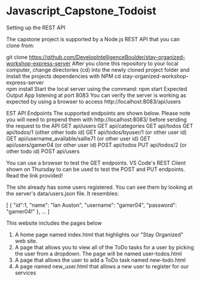 # Javascript_Capstone_Todoist

Setting up the REST API

The capstone project is supported by a Node.js REST API that you can clone from:

git clone https://github.com/DevelopIntelligenceBoulder/stay-organized-workshop-express-server
After you clone this repository to your local computer, change directories (cd) into the newly cloned project folder and Install the projects dependencies with NPM 
cd stay-organized-workshop-express-server  
npm install
Start the local server using the command:
npm start
Expected Output
  App listening at port 8083
You can verify the server is working as expected by using a browser to access http://localhost:8083/api/users

EST API Endpoints
The supported endpoints are shown below.  Please note you will need to prepend them with http://localhost:8083/ before sending the request to the API
GET api/users
GET api/categories
GET api/todos
GET api/todos/1  					(other other todo id)
GET api/todos/byuser/1   			(or other user id)
GET api/username_available/sallie71  	(or other user id)
GET api/users/gamer04				(or other user id)
POST api/todos
PUT api/todos/2					(or other todo id)
POST api/users

You can use a browser to test the GET endpoints.  VS Code's REST Client shown on Thursday to can be used to test the POST and PUT endpoints.  Read the link provided!

The site already has some users registered.  You can see them by looking at the server's data/users.json file.  It resembles:

[
  {
    "id":1,
    "name": "Ian Auston", 
    "username": "gamer04", 
    "password": "gamer04!"
  },
  ...
]

This website includes the pages below

1. A home page named index.html that highlights our "Stay Organized" web site.
2. A page that allows you to view all of the ToDo tasks for a user by picking the user from a dropdown.  The page will be named user-todos.html
3. A page that allows the user to add a ToDo task named new-todo.html
4. A page named new_user.html that allows a new user to register for our services 